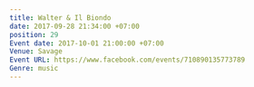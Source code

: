 ```yaml
---
title: Walter & Il Biondo
date: 2017-09-28 21:34:00 +07:00
position: 29
Event date: 2017-10-01 21:00:00 +07:00
Venue: Savage
Event URL: https://www.facebook.com/events/710890135773789
Genre: music
---
```


